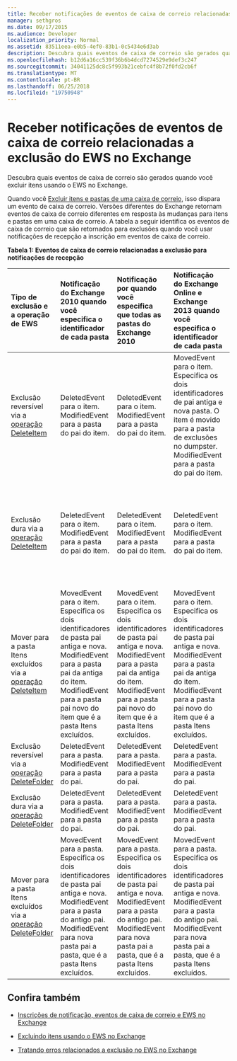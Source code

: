 ```yaml
---
title: Receber notificações de eventos de caixa de correio relacionadas a exclusão do EWS no Exchange
manager: sethgros
ms.date: 09/17/2015
ms.audience: Developer
localization_priority: Normal
ms.assetid: 83511eea-e0b5-4ef0-83b1-0c5434e6d3ab
description: Descubra quais eventos de caixa de correio são gerados quando você excluir itens usando o EWS no Exchange.
ms.openlocfilehash: b12d6a16cc539f36b6b4dcd7274529e9def3c247
ms.sourcegitcommit: 34041125dc8c5f993b21cebfc4f8b72f0fd2cb6f
ms.translationtype: MT
ms.contentlocale: pt-BR
ms.lasthandoff: 06/25/2018
ms.locfileid: "19750948"
---
```

# <a name="pull-notifications-for-ews-deletion-related-mailbox-events-in-exchange"></a>Receber notificações de eventos de caixa de correio relacionadas a exclusão do EWS no Exchange

Descubra quais eventos de caixa de correio são gerados quando você excluir itens usando o EWS no Exchange.
  
Quando você [Excluir itens e pastas de uma caixa de correio](deleting-items-by-using-ews-in-exchange.md), isso dispara um evento de caixa de correio. Versões diferentes do Exchange retornam eventos de caixa de correio diferentes em resposta às mudanças para itens e pastas em uma caixa de correio. A tabela a seguir identifica os eventos de caixa de correio que são retornados para exclusões quando você usar notificações de recepção a inscrição em eventos de caixa de correio. 
  
**Tabela 1: Eventos de caixa de correio relacionadas a exclusão para notificações de recepção**

|**Tipo de exclusão e a operação de EWS**|**Notificação do Exchange 2010 quando você especifica o identificador de cada pasta**|**Notificação por quando você especifica que todas as pastas do Exchange 2010**|**Notificação do Exchange Online e Exchange 2013 quando você especifica o identificador de cada pasta**|**Quando você especifica que todas as pastas do Exchange Online e Exchange 2013**|
|:-----|:-----|:-----|:-----|:-----|
|Exclusão reversível via a [operação DeleteItem](http://msdn.microsoft.com/library/3e26c416-fa12-476e-bfd2-5c1f4bb7b348%28Office.15%29.aspx) <br/> |DeletedEvent para o item.  <br/> ModifiedEvent para a pasta do pai do item.  <br/> |DeletedEvent para o item.  <br/> ModifiedEvent para a pasta do pai do item.  <br/> |MovedEvent para o item. Especifica os dois identificadores de pai antiga e nova pasta. O item é movido para a pasta de exclusões no dumpster.  <br/> ModifiedEvent para a pasta do pai do item.  <br/> |DeletedEvent para o item.  <br/> DeletedEvent para o item da pasta de pesquisa selecionando padrão.  <br/> ModifiedEvent para a pasta do pai do item.  <br/> |
|Exclusão dura via a [operação DeleteItem](http://msdn.microsoft.com/library/3e26c416-fa12-476e-bfd2-5c1f4bb7b348%28Office.15%29.aspx) <br/> |DeletedEvent para o item.  <br/> ModifiedEvent para a pasta do pai do item.  <br/> |DeletedEvent para o item.  <br/> ModifiedEvent para a pasta do pai do item.  <br/> |DeletedEvent para o item.  <br/> ModifiedEvent para a pasta do pai do item.  <br/> |DeletedEvent para o item.  <br/> DeletedEvent para o item da pasta de pesquisa selecionando padrão.  <br/> ModifiedEvent para a pasta do pai do item.  <br/> |
|Mover para a pasta Itens excluídos via a [operação DeleteItem](http://msdn.microsoft.com/library/3e26c416-fa12-476e-bfd2-5c1f4bb7b348%28Office.15%29.aspx) <br/> |MovedEvent para o item. Especifica os dois identificadores de pasta pai antiga e nova.  <br/> ModifiedEvent para a pasta pai da antiga do item.  <br/> ModifiedEvent para a pasta pai novo do item que é a pasta Itens excluídos.  <br/> |MovedEvent para o item. Especifica os dois identificadores de pasta pai antiga e nova.  <br/> ModifiedEvent para a pasta pai da antiga do item.  <br/> ModifiedEvent para a pasta pai novo do item que é a pasta Itens excluídos.  <br/> |MovedEvent para o item. Especifica os dois identificadores de pasta pai antiga e nova.  <br/> ModifiedEvent para a pasta pai da antiga do item.  <br/> ModifiedEvent para a pasta pai novo do item que é a pasta Itens excluídos.  <br/> |DeletedEvent da pasta de pesquisa selecionando padrão.  <br/> CreatedEvent para o item na pasta selecionando.  <br/> ModifiedEvent para a pasta pai da original do item.  <br/> ModifiedEvent para a pasta Itens excluídos.  <br/> |
|Exclusão reversível via a [operação DeleteFolder](http://msdn.microsoft.com/library/b0f92682-4895-4bcf-a4a1-e4c2e8403979%28Office.15%29.aspx) <br/> |DeletedEvent para a pasta.  <br/> ModifiedEvent para a pasta do pai.  <br/> |DeletedEvent para a pasta.  <br/> ModifiedEvent para a pasta do pai.  <br/> |DeletedEvent para a pasta.  <br/> ModifiedEvent para a pasta do pai.  <br/> |DeletedEvent para a pasta.  <br/> ModifiedEvent para a pasta do pai.  <br/> |
|Exclusão dura via a [operação DeleteFolder](http://msdn.microsoft.com/library/b0f92682-4895-4bcf-a4a1-e4c2e8403979%28Office.15%29.aspx) <br/> |DeletedEvent para a pasta.  <br/> ModifiedEvent para a pasta do pai.  <br/> |DeletedEvent para a pasta.  <br/> ModifiedEvent para a pasta do pai.  <br/> |DeletedEvent para a pasta.  <br/> ModifiedEvent para a pasta do pai.  <br/> |DeletedEvent para a pasta.  <br/> ModifiedEvent para a pasta do pai.  <br/> |
|Mover para a pasta Itens excluídos via a [operação DeleteFolder](http://msdn.microsoft.com/library/b0f92682-4895-4bcf-a4a1-e4c2e8403979%28Office.15%29.aspx) <br/> |MovedEvent para a pasta. Especifica os dois identificadores de pasta pai antiga e nova.  <br/> ModifiedEvent para a pasta do antigo pai.  <br/> ModifiedEvent para nova pasta pai a pasta, que é a pasta Itens excluídos.  <br/> |MovedEvent para a pasta. Especifica os dois identificadores de pasta pai antiga e nova.  <br/> ModifiedEvent para a pasta do antigo pai.  <br/> ModifiedEvent para nova pasta pai a pasta, que é a pasta Itens excluídos.  <br/> |MovedEvent para a pasta. Especifica os dois identificadores de pasta pai antiga e nova.  <br/> ModifiedEvent para a pasta do antigo pai.  <br/> ModifiedEvent para nova pasta pai a pasta, que é a pasta Itens excluídos.  <br/> |ModifiedEvent para a pasta do antigo pai.  <br/> ModifiedEvent para a pasta pai de nova da pasta que é a pasta Itens excluídos.  <br/> |
   
## <a name="see-also"></a>Confira também


- [Inscrições de notificação, eventos de caixa de correio e EWS no Exchange](notification-subscriptions-mailbox-events-and-ews-in-exchange.md)
    
- [Excluindo itens usando o EWS no Exchange](deleting-items-by-using-ews-in-exchange.md)
    
- [Tratando erros relacionados a exclusão no EWS no Exchange](handling-deletion-related-errors-in-ews-in-exchange.md)
    

